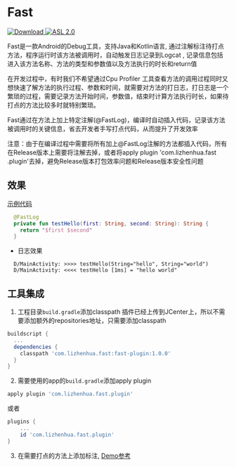# Fast

[ ![Download](https://api.bintray.com/packages/lizhenhua2003/maven/fast-plugin/images/download.svg?version=1.0.0) ](https://bintray.com/lizhenhua2003/maven/fast-plugin/1.0.0/link)
[![ASL 2.0](https://img.shields.io/hexpm/l/plug.svg)](https://github.com/qq877693928/Fast/blob/main/LICENSE)

Fast是一款Android的Debug工具，支持Java和Kotlin语言, 通过注解标注待打点方法，程序运行时该方法被调用时，自动触发日志记录到Logcat
, 记录信息包括进入该方法名称、方法的类型和参数值以及方法执行的时长和return值

在开发过程中，有时我们不希望通过Cpu Profiler
工具查看方法的调用过程同时又想快速了解方法的执行过程、参数和时间，就需要对方法的打日志，打日志是一个繁琐的过程，需要记录方法开始时间，参数值，结束时计算方法执行时长，如果待打点的方法比较多时就特别繁琐。

Fast通过在方法上加上特定注解(@FastLog)，编译时自动插入代码，记录该方法被调用时的关键信息，省去开发者手写打点代码，从而提升了开发效率

注意：由于在编译过程中需要将所有加上@FastLog注解的方法都插入代码，所有在Release版本上需要将注解去掉，或者将apply plugin 'com.lizhenhua.fast
.plugin'去掉，避免Release版本打包效率问题和Release版本安全性问题

## 效果
[示例代码](https://github.com/qq877693928/Fast/blob/main/demo/src/main/java/com/lizhenhua/fast/demo/MainActivity.kt)

```kotlin
  @FastLog
  private fun testHello(first: String, second: String): String {
    return "$first $second"
  }
```
* 日志效果
```shell script
  D/MainActivity: >>>> testHello(String="hello", String="world")
  D/MainActivity: <<<< testHello [1ms] = "hello world"
```

## 工具集成
1. 工程目录`build.gradle`添加classpath
插件已经上传到JCenter上，所以不需要添加额外的repositories地址，只需要添加classpath
```groovy
buildscript {
  ...
  dependencies {
    classpath 'com.lizhenhua.fast:fast-plugin:1.0.0'
  }
}
```

2. 需要使用的app的`build.gradle`添加apply plugin
```groovy
apply plugin 'com.lizhenhua.fast.plugin'
```
或者
```groovy
plugins {
    ...
    id 'com.lizhenhua.fast.plugin'
}
```

3. 在需要打点的方法上添加标注, [Demo参考](https://github.com/qq877693928/Fast/blob/main/demo)

